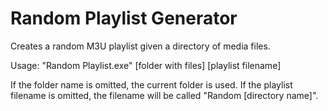 # Random Playlist Generator
Creates a random M3U playlist given a directory of media files.

Usage:
"Random Playlist.exe" [folder with files] [playlist filename]

If the folder name is omitted, the current folder is used. If the playlist filename is omitted, the filename will be called "Random [directory name]".
